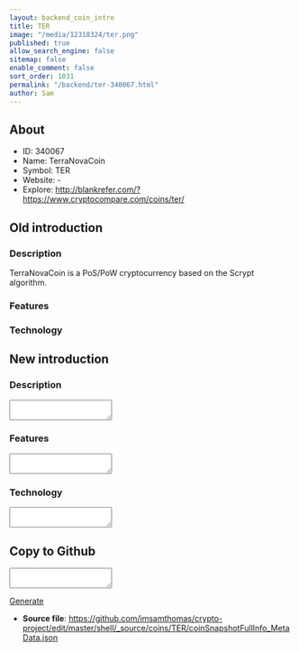 ```yaml
---
layout: backend_coin_intro
title: TER
image: "/media/12318324/ter.png"
published: true
allow_search_engine: false
sitemap: false
enable_comment: false
sort_order: 1031
permalink: "/backend/ter-340067.html"
author: Sam
---
```


## About

- ID: 340067
- Name: TerraNovaCoin
- Symbol: TER
- Website: -
- Explore: http://blankrefer.com/?https://www.cryptocompare.com/coins/ter/


## Old introduction

### Description

<p>TerraNovaCoin is a PoS/PoW cryptocurrency based on the Scrypt algorithm.</p>

### Features


### Technology




## New introduction


### Description
<textarea id="meta_description" name="description"></textarea>

### Features
<textarea id="meta_features" name="features"></textarea>

### Technology
<textarea id="meta_technology" name="technology"></textarea>


## Copy to Github

<textarea id="coinsnapshotfullinfo_metadata"></textarea>

<a href="#gen" onclick="generateMetaDatJson()">Generate</a>

- **Source file**: <a href="https://github.com/imsamthomas/crypto-project/edit/master/shell/_source/coins/TER/coinSnapshotFullInfo_MetaData.json">https://github.com/imsamthomas/crypto-project/edit/master/shell/_source/coins/TER/coinSnapshotFullInfo_MetaData.json</a>

